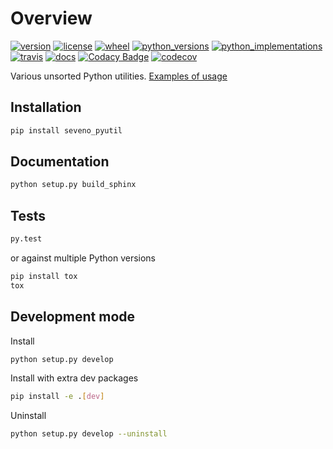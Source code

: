 # Overview

[//]: # (start-badges)

[![version](https://img.shields.io/pypi/v/seveno-pyutil.svg)](https://pypi.org/project/seveno-pyutil/)
[![license](https://img.shields.io/pypi/l/seveno-pyutil.svg)](https://opensource.org/licenses/MIT)
[![wheel](https://img.shields.io/pypi/wheel/seveno-pyutil.svg)](https://pypi.org/project/seveno-pyutil/)
[![python_versions](https://img.shields.io/pypi/pyversions/seveno-pyutil.svg)](https://pypi.org/project/seveno-pyutil/)
[![python_implementations](https://img.shields.io/pypi/implementation/seveno-pyutil.svg)](https://pypi.org/project/seveno-pyutil/)
[![travis](https://travis-ci.com/tadams42/seveno_pyutil.svg?branch=master)](https://travis-ci.com/tadams42/seveno_pyutil)
[![docs](https://readthedocs.org/projects/seveno-pyutil/badge/?style=flat)](https://seveno-pyutil.readthedocs.io/en/latest/)
[![Codacy Badge](https://app.codacy.com/project/badge/Grade/a753bb4b3b354d94a9b258b91738b571)](https://www.codacy.com/gh/tadams42/seveno_pyutil/dashboard?utm_source=github.com&amp;utm_medium=referral&amp;utm_content=tadams42/seveno_pyutil&amp;utm_campaign=Badge_Grade)
[![codecov](https://codecov.io/gh/tadams42/seveno_pyutil/branch/development/graph/badge.svg)](https://codecov.io/gh/tadams42/seveno_pyutil)

[//]: # (end-badges)

Various unsorted Python utilities. [Examples of usage](https://seveno-pyutil.readthedocs.io/en/latest/examples_and_usage.html)

## Installation

~~~sh
pip install seveno_pyutil
~~~

## Documentation

~~~sh
python setup.py build_sphinx
~~~

## Tests

~~~sh
py.test
~~~

or against multiple Python versions

~~~sh
pip install tox
tox
~~~

## Development mode

Install

~~~sh
python setup.py develop
~~~

Install with extra dev packages

~~~sh
pip install -e .[dev]
~~~

Uninstall

~~~sh
python setup.py develop --uninstall
~~~
